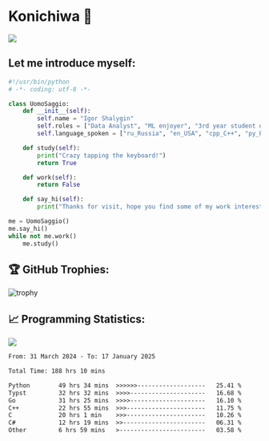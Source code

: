# Konichiwa 👋
![](https://komarev.com/ghpvc/?username=IgorFandre&color=brightgreen)

## Let me introduce myself:
```py
#!/usr/bin/python
# -*- coding: utf-8 -*-

class UomoSaggio:
    def __init__(self):
        self.name = "Igor Shalygin"
        self.roles = ["Data Analyst", "ML enjoyer", "3rd year student of MIPT"]
        self.language_spoken = ["ru_Russia", "en_USA", "cpp_C++", "py_Python", "go_Golang"]

    def study(self):
        print("Crazy tapping the keyboard!")
        return True

    def work(self):
        return False

    def say_hi(self):
        print("Thanks for visit, hope you find some of my work interesting.")

me = UomoSaggio()
me.say_hi()
while not me.work()
    me.study()
```

## 🏆 GitHub Trophies:
![trophy](https://github-profile-trophy.vercel.app/?username=IgorFandre&title=MultiLanguage,Repositories,Commits,Experience,PullRequest,Reviews)

## 📈 Programming Statistics:

![](https://github-profile-summary-cards.vercel.app/api/cards/profile-details?username=IgorFandre&theme=solarized_dark)

<!--START_SECTION:waka-->

```txt
From: 31 March 2024 - To: 17 January 2025

Total Time: 188 hrs 10 mins

Python        49 hrs 34 mins  >>>>>>-------------------   25.41 %
Typst         32 hrs 32 mins  >>>>---------------------   16.68 %
Go            31 hrs 25 mins  >>>>---------------------   16.10 %
C++           22 hrs 55 mins  >>>----------------------   11.75 %
C             20 hrs 1 min    >>>----------------------   10.26 %
C#            12 hrs 19 mins  >>-----------------------   06.31 %
Other         6 hrs 59 mins   >------------------------   03.58 %
```

<!--END_SECTION:waka-->
